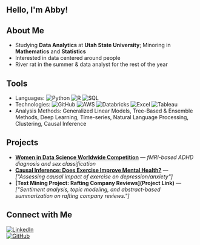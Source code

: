 ## Hello, I'm Abby!

## About Me
- Studying **Data Analytics** at **Utah State University**; Minoring in **Mathematics** and **Statistics**
- Interested in data centered around people
- River rat in the summer & data analyst for the rest of the year

## Tools
- Languages: ![Python](https://img.shields.io/badge/Python-3776AB?style=flat&logo=python&logoColor=white) ![R](https://img.shields.io/badge/R-276DC3?style=flat&logo=r&logoColor=white) ![SQL](https://img.shields.io/badge/SQL-CC2927?style=flat&logo=postgresql&logoColor=white)
- Technologies: ![GitHub](https://img.shields.io/badge/GitHub-181717?style=flat&logo=github&logoColor=white)  ![AWS](https://img.shields.io/badge/AWS-232F3E?style=flat&logo=amazonaws&logoColor=white)  ![Databricks](https://img.shields.io/badge/Databricks-FF3621?style=flat&logo=databricks&logoColor=white)  ![Excel](https://img.shields.io/badge/Excel-217346?style=flat&logo=microsoft-excel&logoColor=white)  ![Tableau](https://img.shields.io/badge/Tableau-E97627?style=flat&logo=tableau&logoColor=white)  
- Analysis Methods: Generalized Linear Models, Tree-Based & Ensemble Methods, Deep Learning, Time-series, Natural Language Processing, Clustering, Causal Inference

## Projects
- **[Women in Data Science Worldwide Competition](https://github.com/babigail100/wids_project)** — *fMRI-based ADHD diagnosis and sex classification*
- **[Causal Inference: Does Exercise Improve Mental Health?](https://github.com/babigail100/causal_inference)** — *["Assessing causal impact of exercise on depression/anxiety"]*
- **[Text Mining Project: Rafting Company Reviews](Project Link)** — *["Sentiment analysis, topic modeling, and abstract-based summarization on rafting company reviews."]*

## Connect with Me
[![LinkedIn](https://img.shields.io/badge/LinkedIn-%230077B5.svg?style=flat&logo=linkedin&logoColor=white)](https://www.linkedin.com/in/-abigailbrown/)  
[![GitHub](https://img.shields.io/badge/GitHub-%23121011.svg?style=flat&logo=github&logoColor=white)](https://github.com/babigail100)  
 

<!--
**babigail100/babigail100** is a ✨ _special_ ✨ repository because its `README.md` (this file) appears on your GitHub profile.

Here are some ideas to get you started:

- 🔭 I’m currently working on ...
- 🌱 I’m currently learning ...
- 👯 I’m looking to collaborate on ...
- 🤔 I’m looking for help with ...
- 💬 Ask me about ...
- 📫 How to reach me: ...
- 😄 Pronouns: ...
- ⚡ Fun fact: ...
-->
